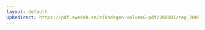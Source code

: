```yaml
---
layout: default
UpRedirect: https://pdf.swedeb.se/riksdagen-volumeG-pdf/200001/reg_200001/reg_200001_0498.pdf
---
```

